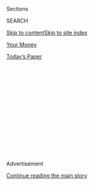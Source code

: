 <div id="app">

<div>

<div>

<div>

<div class="NYTAppHideMasthead css-1q2w90k e1suatyy0">

<div class="section css-ui9rw0 e1suatyy2">

<div class="css-eph4ug er09x8g0">

<div class="css-6n7j50">

</div>

<span class="css-1dv1kvn">Sections</span>

<div class="css-10488qs">

<span class="css-1dv1kvn">SEARCH</span>

</div>

[Skip to content](#site-content)[Skip to site index](#site-index)

</div>

<div id="masthead-section-label" class="css-1wr3we4 eaxe0e00">

[Your
Money](https://www.nytimes3xbfgragh.onion/section/your-money)

</div>

<div class="css-10698na e1huz5gh0">

</div>

</div>

<div id="masthead-bar-one" class="section hasLinks css-15hmgas e1csuq9d3">

<div class="css-uqyvli e1csuq9d0">

</div>

<div class="css-1uqjmks e1csuq9d1">

</div>

<div class="css-9e9ivx">

[](https://myaccount.nytimes3xbfgragh.onion/auth/login?response_type=cookie&client_id=vi)

</div>

<div class="css-1bvtpon e1csuq9d2">

[Today’s
Paper](https://www.nytimes3xbfgragh.onion/section/todayspaper)

</div>

</div>

</div>

</div>

<div data-aria-hidden="false">

<div id="site-content" data-role="main">

<div>

<div class="css-1aor85t" style="opacity:0.000000001;z-index:-1;visibility:hidden">

<div class="css-1hqnpie">

<div class="css-epjblv">

<span class="css-17xtcya">[Your
Money](/section/your-money)</span><span class="css-x15j1o">|</span><span class="css-fwqvlz">A
Journey of 1,000 Miles Begins With the Current Step, Not the Next
One</span>

</div>

<div class="css-k008qs">

<div class="css-1iwv8en">

<span class="css-18z7m18"></span>

<div>

</div>

</div>

<span class="css-1n6z4y">https://nyti.ms/2vau1Du</span>

<div class="css-1705lsu">

<div class="css-4xjgmj">

<div class="css-4skfbu" data-role="toolbar" data-aria-label="Social Media Share buttons, Save button, and Comments Panel with current comment count" data-testid="share-tools">

  - 
  - 
  - 
  - 
    
    <div class="css-6n7j50">
    
    </div>

  - 

</div>

</div>

</div>

</div>

</div>

</div>

<div class="css-13pd83m">

</div>

<div id="top-wrapper" class="css-1sy8kpn">

<div id="top-slug" class="css-l9onyx">

Advertisement

</div>

[Continue reading the main
story](#after-top)

<div class="ad top-wrapper" style="text-align:center;height:100%;display:block;min-height:250px">

<div id="top" class="place-ad" data-position="top" data-size-key="top">

</div>

</div>

<div id="after-top">

</div>

</div>

<div id="sponsor-wrapper" class="css-1hyfx7x">

<div id="sponsor-slug" class="css-19vbshk">

Supported by

</div>

[Continue reading the main
story](#after-sponsor)

<div id="sponsor" class="ad sponsor-wrapper" style="text-align:center;height:100%;display:block">

</div>

<div id="after-sponsor">

</div>

</div>

[Sketch
Guy](/column/sketch-guy "Sketch Guy")

<div class="css-1vkm6nb ehdk2mb0">

# A Journey of 1,000 Miles Begins With the Current Step, Not the Next One

</div>

<div class="css-79elbk" data-testid="photoviewer-wrapper">

<div class="css-z3e15g" data-testid="photoviewer-wrapper-hidden">

</div>

<div class="css-1a48zt4 ehw59r15" data-testid="photoviewer-children">

![<span class="css-cnj6d5 e1z0qqy90" itemprop="copyrightHolder"><span class="css-1ly73wi e1tej78p0">Credit...</span><span><span>Carl
Richards</span></span></span>](https://static01.graylady3jvrrxbe.onion/images/2019/04/15/business/041519bucks-carl-sketch/041519bucks-carl-sketch-articleLarge.jpg?quality=75&auto=webp&disable=upscale)

</div>

</div>

<div class="css-xt80pu e12qa4dv0">

<div class="css-18e8msd">

<div class="css-vp77d3 epjyd6m0">

<div class="css-1baulvz">

By [<span class="css-1baulvz last-byline" itemprop="name">Carl
Richards</span>](https://www.nytimes3xbfgragh.onion/by/carl-richards)

</div>

</div>

  - April 17,
    2019

  - 
    
    <div class="css-4xjgmj">
    
    <div class="css-d8bdto" data-role="toolbar" data-aria-label="Social Media Share buttons, Save button, and Comments Panel with current comment count" data-testid="share-tools">
    
      - 
      - 
      - 
      - 
        
        <div class="css-6n7j50">
        
        </div>
    
      - 
    
    </div>
    
    </div>

</div>

</div>

<div class="section meteredContent css-1r7ky0e" name="articleBody" itemprop="articleBody">

<div class="css-1fanzo5 StoryBodyCompanionColumn">

<div class="css-53u6y8">

As a culture, we tend to be obsessed over the next step*.* But how often
do we hear people talking about the current one?

My guess is not a lot, even though we have to take the current step
before taking the next one. So let me tell you a story.

I used to ride my bicycle a lot on roads in the American West. I was
obsessed, and I was even pretty decent at it. My friends and I used to
do a long race from Logan, Utah, over three mountain passes to Jackson,
Wyo. It was just over 200 miles, and we used to do it in 10 to 12 hours.

One year, the night before the race, I got wretchedly sick and was
throwing up all night. By morning, it was clear I could not ride the
whole way. But the thing about these races is that they’re team events.
One of the ways you can help the team is simply ride in the front of
your pack and bear the brunt of the wind so your teammates can draft off
you and save energy.

</div>

</div>

<div class="css-1fanzo5 StoryBodyCompanionColumn">

<div class="css-53u6y8">

There was a spot about 30 miles into the race where I knew I could exit
the course, so I decided to make it just that far and use all my energy
helping my teammates for that stretch.

Even 30 miles sounded like an awful lot to me that morning. But I had a
coach who had been training me leading up to the race, and he was always
trying to get me to focus only on the current breath.

The inhalation going in right now. The exhalation going out right now.

Then, we’d translate that way of thinking to the pedal stroke. He taught
me how to ride one stroke at a time — how to focus on the current
stroke.

I had no aspirations of finishing the race. I had no focus on the end
goal. Instead, I just did what my coach taught me and rode completely
focused on the current moment. All of a sudden, I looked up and noticed
that I was at the 30-mile mark. I was feeling pretty good, so I decided
not to quit.

“I’ll just go to the next break,” I thought.

As you may have guessed, I didn’t get off at the next break, either. Or
the next one. Or the one after that. I just kept going, one stroke at a
time, until the race was over. In the end, somehow, it ended up being my
best-ever performance in that race.

</div>

</div>

<div class="css-1fanzo5 StoryBodyCompanionColumn">

<div class="css-53u6y8">

Was it a fluke? A freak accident? Or maybe, just maybe, was there
something to what my coach had taught me?

If I had focused on the next steps — and crossing the finish line for my
fastest time ever — I never would have started the race in the first
place. But when I focused on the process at the most basic level,
everything clicked.

Of course, this isn’t just a biking story. This could apply to business,
a relationship, a big project. It doesn’t matter what we’re talking
about, because one fact is always the same.

The current step comes first. You have to focus here before you focus
there.

</div>

</div>

</div>

<div>

</div>

<div>

</div>

<div>

</div>

<div>

<div id="bottom-wrapper" class="css-1ede5it">

<div id="bottom-slug" class="css-l9onyx">

Advertisement

</div>

[Continue reading the main
story](#after-bottom)

<div id="bottom" class="ad bottom-wrapper" style="text-align:center;height:100%;display:block;min-height:90px">

</div>

<div id="after-bottom">

</div>

</div>

</div>

</div>

</div>

## Site Index

<div>

</div>

## Site Information Navigation

  - [© <span>2020</span> <span>The New York Times
    Company</span>](https://help.nytimes3xbfgragh.onion/hc/en-us/articles/115014792127-Copyright-notice)

<!-- end list -->

  - [NYTCo](https://www.nytco.com/)
  - [Contact
    Us](https://help.nytimes3xbfgragh.onion/hc/en-us/articles/115015385887-Contact-Us)
  - [Work with us](https://www.nytco.com/careers/)
  - [Advertise](https://nytmediakit.com/)
  - [T Brand Studio](http://www.tbrandstudio.com/)
  - [Your Ad
    Choices](https://www.nytimes3xbfgragh.onion/privacy/cookie-policy#how-do-i-manage-trackers)
  - [Privacy](https://www.nytimes3xbfgragh.onion/privacy)
  - [Terms of
    Service](https://help.nytimes3xbfgragh.onion/hc/en-us/articles/115014893428-Terms-of-service)
  - [Terms of
    Sale](https://help.nytimes3xbfgragh.onion/hc/en-us/articles/115014893968-Terms-of-sale)
  - [Site
    Map](https://spiderbites.nytimes3xbfgragh.onion)
  - [Help](https://help.nytimes3xbfgragh.onion/hc/en-us)
  - [Subscriptions](https://www.nytimes3xbfgragh.onion/subscription?campaignId=37WXW)

</div>

</div>

</div>

</div>
